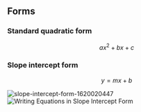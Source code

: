 ## Forms
### Standard quadratic form 
$$
ax^2 + bx + c
$$

### Slope intercept form
$$
y = mx + b
$$

![slope-intercept-form-1620020447](https://github.com/user-attachments/assets/a081ff96-8a16-4576-963f-3e5c03409f93)
![Writing Equations in Slope Intercept Form](https://github.com/user-attachments/assets/89eaa672-c95a-4f5d-b129-a43221792f68)

